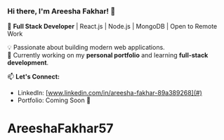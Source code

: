 ### Hi there, I'm Areesha Fakhar! 👋  

🚀 **Full Stack Developer** | React.js | Node.js | MongoDB | Open to Remote Work  

💡 Passionate about building modern web applications.  
🔨 Currently working on my **personal portfolio** and learning **full-stack development**.  

📫 **Let's Connect:**  
- LinkedIn: [www.linkedin.com/in/areesha-fakhar-89a389268](#)  
- Portfolio: Coming Soon 🚀  
# AreeshaFakhar57
